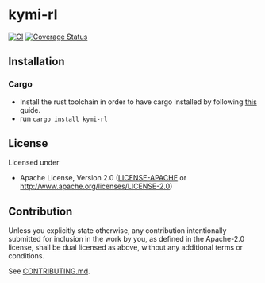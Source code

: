 # kymi-rl

[![CI](https://github.com/laittis/kymi-rl/workflows/Continuous%20Integration/badge.svg)](https://github.com/laittis/kymi-rl/actions)
[![Coverage Status](https://coveralls.io/repos/github/laittis/kymi-rl/badge.svg?branch=master)](https://coveralls.io/github/laittis/kymi-rl?branch=master)

## Installation

### Cargo

* Install the rust toolchain in order to have cargo installed by following
  [this](https://www.rust-lang.org/tools/install) guide.
* run `cargo install kymi-rl`

## License

Licensed under

 * Apache License, Version 2.0 ([LICENSE-APACHE](LICENSE-APACHE) or http://www.apache.org/licenses/LICENSE-2.0)

## Contribution

Unless you explicitly state otherwise, any contribution intentionally submitted
for inclusion in the work by you, as defined in the Apache-2.0 license, shall be
dual licensed as above, without any additional terms or conditions.

See [CONTRIBUTING.md](CONTRIBUTING.md).
